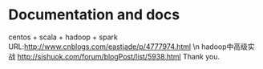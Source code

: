 # Documentation and docs
centos + scala + hadoop + spark URL:http://www.cnblogs.com/eastjade/p/4777974.html \n
hadoop中高级实战 http://sishuok.com/forum/blogPost/list/5938.html
Thank you.
